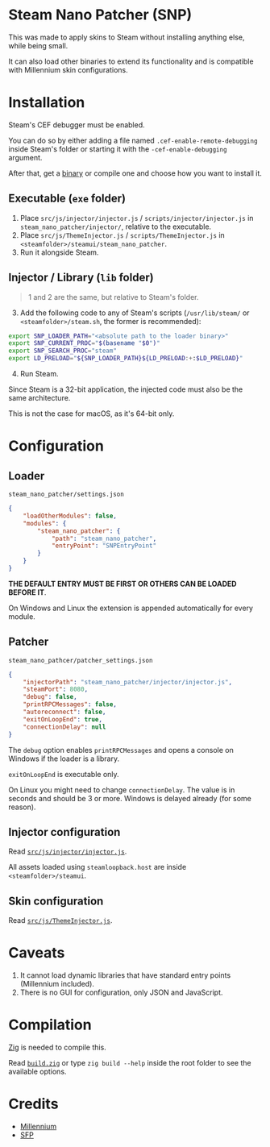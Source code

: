 # Steam Nano Patcher (SNP)

This was made to apply skins to Steam without installing anything else, while being small.

It can also load other binaries to extend its functionality and is compatible with Millennium skin configurations.

# Installation

Steam's CEF debugger must be enabled.

You can do so by either adding a file named `.cef-enable-remote-debugging` inside Steam's folder or starting it with the `-cef-enable-debugging` argument.

After that, get a [binary](https://github.com/x07x08/steam-nano-patcher/releases) or compile one and choose how you want to install it.

## Executable (`exe` folder)

1. Place `src/js/injector/injector.js` / `scripts/injector/injector.js` in `steam_nano_patcher/injector/`, relative to the executable.
2. Place `src/js/ThemeInjector.js` / `scripts/ThemeInjector.js` in `<steamfolder>/steamui/steam_nano_patcher`.
3. Run it alongside Steam.

## Injector / Library (`lib` folder)

> 1 and 2 are the same, but relative to Steam's folder.
3. Add the following code to any of Steam's scripts (`/usr/lib/steam/` or `<steamfolder>/steam.sh`, the former is recommended):

```sh
export SNP_LOADER_PATH="<absolute path to the loader binary>"
export SNP_CURRENT_PROC="$(basename "$0")"
export SNP_SEARCH_PROC="steam"
export LD_PRELOAD="${SNP_LOADER_PATH}${LD_PRELOAD:+:$LD_PRELOAD}"
```
4. Run Steam.

Since Steam is a 32-bit application, the injected code must also be the same architecture.

This is not the case for macOS, as it's 64-bit only.

# Configuration

## Loader

`steam_nano_patcher/settings.json`

```json
{
	"loadOtherModules": false,
	"modules": {
		"steam_nano_patcher": {
			"path": "steam_nano_patcher",
			"entryPoint": "SNPEntryPoint"
		}
	}
}
```

**THE DEFAULT ENTRY MUST BE FIRST OR OTHERS CAN BE LOADED BEFORE IT**.

On Windows and Linux the extension is appended automatically for every module.

## Patcher

`steam_nano_pathcer/patcher_settings.json`

```json
{
	"injectorPath": "steam_nano_patcher/injector/injector.js",
	"steamPort": 8080,
	"debug": false,
	"printRPCMessages": false,
	"autoreconnect": false,
	"exitOnLoopEnd": true,
	"connectionDelay": null
}
```

The `debug` option enables `printRPCMessages` and opens a console on Windows if the loader is a library.

`exitOnLoopEnd` is executable only.

On Linux you might need to change `connectionDelay`. The value is in seconds and should be 3 or more. Windows is delayed already (for some reason).

## Injector configuration

Read [`src/js/injector/injector.js`](https://github.com/x07x08/steam-nano-patcher/blob/main/src/js/injector/injector.js).

All assets loaded using `steamloopback.host` are inside `<steamfolder>/steamui`.

## Skin configuration
Read [`src/js/ThemeInjector.js`](https://github.com/x07x08/steam-nano-patcher/blob/main/src/js/ThemeInjector.js).

# Caveats

1. It cannot load dynamic libraries that have standard entry points (Millennium included).
2. There is no GUI for configuration, only JSON and JavaScript.

# Compilation

[Zig](https://ziglang.org) is needed to compile this.

Read [`build.zig`](https://github.com/x07x08/steam-nano-patcher/blob/main/build.zig) or type `zig build --help` inside the root folder to see the available options.

# Credits

* [Millennium](https://github.com/SteamClientHomebrew/Millennium)
* [SFP](https://github.com/PhantomGamers/SFP)
